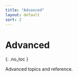 ```yaml
---
title: "Advanced"
layout: default
sort: 2
---
```


# Advanced
{: .no_toc }

Advanced topics and reference.
